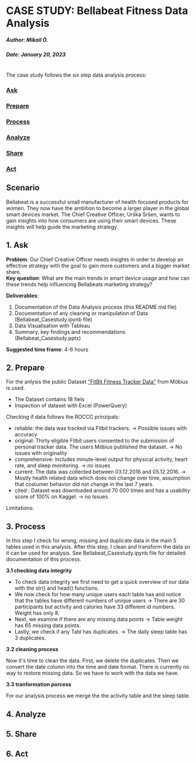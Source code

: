 # CASE STUDY: Bellabeat Fitness Data Analysis 
##### Author: Mikail Ö.


##### Date: January 20, 2023


#
The case study follows the six step data analysis process:

### [Ask](#1-ask)
### [Prepare](#2-prepare)
### [Process](#3-process)
### [Analyze](#4-analyze)
### [Share](#5-share)
### [Act](#6-act)

## Scenario
Bellabeat is a successful small manufacturer of health focused products for women. They now have the ambition to become a larger player in the global smart devices market. The Chief Creative Officer, Urška Sršen, wants to gain insights into how consumers are using their smart devices. These insights will help guide the marketing strategy.
 
## 1. Ask

**Problem**: Our Chief Creative Officer needs insights in order to develop an effective strategy with the goal to gain more customers and a bigger market share.   
**Key question**: What are the main trends in smart device usage and how can these trends help influencing Bellabeats marketing strategy?

**Deliverables**:
1. Documentation of the Data Analysis process (this README.md file)
2. Documentation of any cleaning or manipulation of Data (Bellabeat_Casestudy.ipynb file)
3. Data Visualisation with Tableau
4. Summary, key findings and recommendations (Bellabeat_Casestudy.pptx)

**Suggested time frame**: 4-6 hours

## 2. Prepare 
For the anlysis the public Dataset ["FitBit Fitness Tracker Data"](https://www.kaggle.com/datasets/arashnic/fitbit) from Möbius is used. <br>

- The Dataset contains 18 fiels
- Inspection of dataset with Excel (PowerQuery)

Checking if data follows the ROCCC prinzipals:

- reliable: the data was tracked via Fitbit trackers. -> Possible issues with accuracy
- original: Thirty eligible Fitbit users consented to the submission of personal tracker data. The users Möbius published the dataset. ->  No issues with originality 
- comprehensive: includes minute-level output for physical activity, heart rate, and sleep monitoring. -> no issues
- current: The data was collected between 03.12.2016 and 05.12.2016. -> Mostly health related data which does not change over time, assumption that costumer behavior did not change in the last 7 years. 
- cited : Dataset was downloaded around 70 000 times and has a usability score of 100% on Kaggel. -> no Issues

Limitations:


## 3. Process

In this step I check for wrong, missing and duplicate data in the main 5 tables used in this analysis. After this step, I clean and transform the data so it can be used for analysis. See Bellabeat_Casestudy.ipynb file for detailed documentation of this process.

**3.1 checking data integrity**
- To check data integrity we first need to get a quick overview of our data with the str() and head() functions.
- We now check for how many unique users each table has and notice that the tables have different numbers of unique users -> There are 30 participants but activity and calories have 33 different id numbers. Weight has only 8.
- Next, we examine if there are any missing data points -> Table weight has 65 missing data points.
- Lastly, we check if any Tabl has duplicates. -> The daily sleep table has 3 duplicates.
 
**3.2 cleaning process** 

Now it's time to clean the data. First, we delete the duplicates. Then we convert the date column into the time and date format. There is currently no way to restore missing data. So we have to work with the data we have. 

**3.3 tranformation porcess**

For our analysis process we merge the the activity table and the sleep table.

## 4. Analyze


## 5. Share 


## 6. Act
